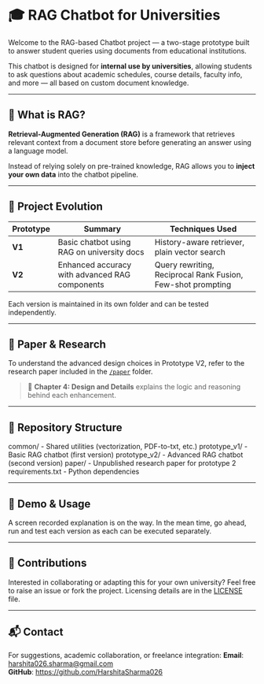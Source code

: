 # 🎓 RAG Chatbot for Universities

Welcome to the RAG-based Chatbot project — a two-stage prototype built to answer student queries using documents from educational institutions.

This chatbot is designed for **internal use by universities**, allowing students to ask questions about academic schedules, course details, faculty info, and more — all based on custom document knowledge.

---

## 🧩 What is RAG?

**Retrieval-Augmented Generation (RAG)** is a framework that retrieves relevant context from a document store before generating an answer using a language model.

Instead of relying solely on pre-trained knowledge, RAG allows you to **inject your own data** into the chatbot pipeline.

---

## 🔄 Project Evolution

| Prototype | Summary | Techniques Used |
|----------|---------|------------------|
| **V1** | Basic chatbot using RAG on university docs | History-aware retriever, plain vector search |
| **V2** | Enhanced accuracy with advanced RAG components | Query rewriting, Reciprocal Rank Fusion, Few-shot prompting |

Each version is maintained in its own folder and can be tested independently.

---

## 🧪 Paper & Research

To understand the advanced design choices in Prototype V2, refer to the research paper included in the [`/paper`](./prototype_v2/paper/advanced_rag_academic_paper.pdf) folder.  
> 📘 **Chapter 4: Design and Details** explains the logic and reasoning behind each enhancement.

---

## 📁 Repository Structure
common/ - Shared utilities (vectorization, PDF-to-txt, etc.)
prototype_v1/ - Basic RAG chatbot (first version)
prototype_v2/ - Advanced RAG chatbot (second version)
paper/ - Unpublished research paper for prototype 2
requirements.txt - Python dependencies

---

## 📸 Demo & Usage
A screen recorded explanation is on the way. 
In the mean time, go ahead, run and test each version as each can be executed separately.

---

## 👥 Contributions
Interested in collaborating or adapting this for your own university? Feel free to raise an issue or fork the project. Licensing details are in the [LICENSE](./LICENSE.txt) file.

---

## 📬 Contact

For suggestions, academic collaboration, or freelance integration:
**Email**: harshita026.sharma@gmail.com  
**GitHub**: https://github.com/HarshitaSharma026